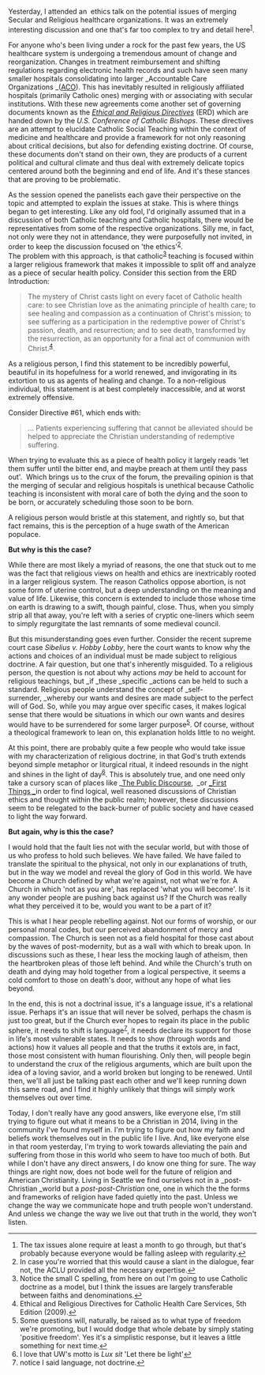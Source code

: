 Yesterday, I attended an  ethics talk on the potential issues of merging Secular and Religious healthcare organizations. It was an extremely interesting discussion and one that's far too complex to try and detail here<sup id="rf1-782"><a href="#fn1-782" title="The tax issues alone require at least a month to go through, but that&rsquo;s probably because everyone would be falling asleep with regularity." rel="footnote">1</a></sup>.

For anyone who's been living under a rock for the past few years, the US healthcare system is undergoing a tremendous amount of change and reorganization. Changes in treatment reimbursement and shifting regulations regarding electronic health records and such have seen many smaller hospitals consolidating into larger _Accountable Care Organizations _([ACO][1]). This has inevitably resulted in religiously affiliated hospitals (primarily Catholic ones) merging with or associating with secular institutions. With these new agreements come another set of governing documents known as the [_Ethical and Religious Directives_][2] (ERD) which are handed down by the _U.S. Conference of Catholic Bishops_. These directives are an attempt to elucidate Catholic Social Teaching within the context of medicine and healthcare and provide a framework for not only reasoning about critical decisions, but also for defending existing doctrine. Of course, these documents don't stand on their own, they are products of a current political and cultural climate and thus deal with extremely delicate topics centered around both the beginning and end of life. And it's these stances that are proving to be problematic.

As the session opened the panelists each gave their perspective on the topic and attempted to explain the issues at stake. This is where things began to get interesting. Like any old fool, I'd originally assumed that in a discussion of both Catholic teaching and Catholic hospitals, there would be representatives from some of the respective organizations. Silly me, in fact, not only were they not in attendance, they were purposefully not invited, in order to keep the discussion focused on 'the ethics'<sup id="rf2-782"><a href="#fn2-782" title="In case you&rsquo;re worried that this would cause a slant in the dialogue, fear not, the ACLU provided all the necessary expertise." rel="footnote">2</a></sup>.   
The problem with this approach, is that catholic<sup id="rf3-782"><a href="#fn3-782" title="Notice the small C spelling, from here on out I&rsquo;m going to use Catholic doctrine as a model, but I think the issues are largely transferable between faiths and denominations." rel="footnote">3</a></sup> teaching is focused within a larger religious framework that makes it impossible to split off and analyze as a piece of secular health policy. Consider this section from the ERD Introduction:

> The mystery of Christ casts light on every facet of Catholic health care: to see Christian love as the animating principle of health care; to see healing and compassion as a continuation of Christ's mission; to see suffering as a participation in the redemptive power of Christ's passion, death, and resurrection; and to see death, transformed by the resurrection, as an opportunity for a final act of communion with Christ.<sup id="rf4-782"><a href="#fn4-782" title="Ethical and Religious Directives for Catholic Health Care Services, 5th Edition (2009)." rel="footnote">4</a></sup>.

As a religious person, I find this statement to be incredibly powerful, beautiful in its hopefulness for a world renewed, and invigorating in its extortion to us as agents of healing and change. To a non-religious individual, this statement is at best completely inaccessible, and at worst extremely offensive.

Consider Directive #61, which ends with:

> &#8230; Patients experiencing suffering that cannot be alleviated should be helped to appreciate the Christian understanding of redemptive suffering.

When trying to evaluate this as a piece of health policy it largely reads 'let them suffer until the bitter end, and maybe preach at them until they pass out'.  Which brings us to the crux of the forum, the prevailing opinion is that the merging of secular and religious hospitals is unethical because Catholic teaching is inconsistent with moral care of both the dying and the soon to be born, or accurately scheduling those soon to be born.

A religious person would bristle at this statement, and rightly so, but that fact remains, this is the perception of a huge swath of the American populace.

**But why is this the case?**

While there are most likely a myriad of reasons, the one that stuck out to me was the fact that religious views on health and ethics are inextricably rooted in a larger religious system. The reason Catholics oppose abortion, is not some form of uterine control, but a deep understanding on the meaning and value of life. Likewise, this concern is extended to include those whose time on earth is drawing to a swift, though painful, close. Thus, when you simply strip all that away, you're left with a series of cryptic one-liners which seem to simply regurgitate the last remnants of some medieval council.

But this misunderstanding goes even further. Consider the recent supreme court case _Sibelius v. Hobby Lobby_, here the court wants to know why the actions and choices of an individual must be made subject to religious doctrine. A fair question, but one that's inherently misguided. To a religious person, the question is not about why actions _may_ be held to account for religious teachings, but _if _these _specific _actions can be held to such a standard. Religious people understand the concept of _self-surrender, _whereby our wants and desires are made subject to the perfect will of God. So, while you may argue over specific cases, it makes logical sense that there would be situations in which our own wants and desires would have to be surrendered for some larger purpose<sup id="rf5-782"><a href="#fn5-782" title="Some questions will, naturally, be raised as to what type of freedom we&rsquo;re promoting, but I would dodge that whole debate by simply stating &lsquo;positive freedom&rsquo;. Yes it&rsquo;s a simplistic response, but it leaves a little something for next time." rel="footnote">5</a></sup>. Of course, without a theological framework to lean on, this explanation holds little to no weight.

At this point, there are probably quite a few people who would take issue with my characterization of religious doctrine, in that God's truth extends beyond simple metaphor or liturgical ritual, it indeed resounds in the night and shines in the light of day<sup id="rf6-782"><a href="#fn6-782" title="I love that UW&rsquo;smotto isLux sit &lsquo;Let there be light&rsquo;" rel="footnote">6</a></sup>. This is absolutely true, and one need only take a cursory scan of places like _[The Public Discourse][3],  _or [_First Things _][4]in order to find logical, well reasoned discussions of Christian ethics and thought within the public realm; however, these discussions seem to be relegated to the back-burner of public society and have ceased to light the way forward.

**But again, why is this the case?**

I would hold that the fault lies not with the secular world, but with those of us who profess to hold such believes. We have failed. We have failed to translate the spiritual to the physical, not only in our explanations of truth, but in the way we model and reveal the glory of God in this world. We have become a Church defined by what we're against, not what we're for. A Church in which 'not as you are', has replaced 'what you will become'. Is it any wonder people are pushing back against us? If the Church was really what they perceived it to be, would you want to be a part of it?

This is what I hear people rebelling against. Not our forms of worship, or our personal moral codes, but our perceived abandonment of mercy and compassion. The Church is seen not as a field hospital for those cast about by the waves of post-modernity, but as a wall with which to break upon. In discussions such as these, I hear less the mocking laugh of atheism, then the heartbroken pleas of those left behind. And while the Church's truth on death and dying may hold together from a logical perspective, it seems a cold comfort to those on death's door, without any hope of what lies beyond.

In the end, this is not a doctrinal issue, it's a language issue, it's a relational issue. Perhaps it's an issue that will never be solved, perhaps the chasm is just too great, but if the Church ever hopes to regain its place in the public sphere, it needs to shift is language<sup id="rf7-782"><a href="#fn7-782" title="notice I said language, not doctrine." rel="footnote">7</a></sup>, it needs declare its support for those in life's most vulnerable states. It needs to show (through words and actions) how it values all people and that the truths it extols are, in fact, those most consistent with human flourishing. Only then, will people begin to understand the crux of the religious arguments, which are built upon the idea of a loving savior, and a world broken but longing to be renewed. Until then, we'll all just be talking past each other and we'll keep running down this same road, and I find it highly unlikely that things will simply work themselves out over time.

Today, I don't really have any good answers, like everyone else, I'm still trying to figure out what it means to be a Christian in 2014, living in the community I've found myself in. I'm trying to figure out how my faith and beliefs work themselves out in the public life I live. And, like everyone else in that room yesterday, I'm trying to work towards alleviating the pain and suffering from those in this world who seem to have too much of both. But while I don't have any direct answers, I do know one thing for sure. The way things are right now, does not bode well for the future of religion and American Christianity. Living in Seattle we find ourselves not in a _post-Christian _world but a _post-post-Christian_ one, one in which the the forms and frameworks of religion have faded quietly into the past. Unless we change the way we communicate hope and truth people won't understand. And unless we change the way we live out that truth in the world, they won't listen.

<hr class="footnotes" />

<ol class="footnotes">
<li id="fn1-782">
The tax issues alone require at least a month to go through, but that's probably because everyone would be falling asleep with regularity.<a href="#rf1-782" class="backlink" title="Jump back to footnote 1 in the text.">&#8617;</a>
</li>

<li id="fn2-782">
In case you're worried that this would cause a slant in the dialogue, fear not, the ACLU provided all the necessary expertise.<a href="#rf2-782" class="backlink" title="Jump back to footnote 2 in the text.">&#8617;</a>
</li>

<li id="fn3-782">
Notice the small C spelling, from here on out I'm going to use Catholic doctrine as a model, but I think the issues are largely transferable between faiths and denominations.<a href="#rf3-782" class="backlink" title="Jump back to footnote 3 in the text.">&#8617;</a>
</li>

<li id="fn4-782">
Ethical and Religious Directives for Catholic Health Care Services, 5th Edition (2009).<a href="#rf4-782" class="backlink" title="Jump back to footnote 4 in the text.">&#8617;</a>
</li>

<li id="fn5-782">
Some questions will, naturally, be raised as to what type of freedom we're promoting, but I would dodge that whole debate by simply stating 'positive freedom'. Yes it's a simplistic response, but it leaves a little something for next time.<a href="#rf5-782" class="backlink" title="Jump back to footnote 5 in the text.">&#8617;</a>
</li>

<li id="fn6-782">
I love that UW's motto is <em>Lux sit</em> 'Let there be light'<a href="#rf6-782" class="backlink" title="Jump back to footnote 6 in the text.">&#8617;</a>
</li>

<li id="fn7-782">
notice I said language, not doctrine.<a href="#rf7-782" class="backlink" title="Jump back to footnote 7 in the text.">&#8617;</a>
</li>
</ol>

[1]: http://en.wikipedia.org/wiki/Accountable_care_organization "ACO Definition"
[2]: http://www.usccb.org/about/doctrine/ethical-and-religious-directives/ "ERD Website"
[3]: http://www.thepublicdiscourse.com/
[4]: http://www.firstthings.com/